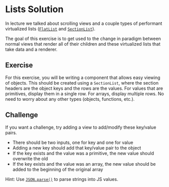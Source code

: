 # Lists Solution
In lecture we talked about scrolling views and a couple types of performant
virtualized lists ([`FlatList`](https://facebook.github.io/react-native/docs/flatlist.html)
and [`SectionList`](https://facebook.github.io/react-native/docs/sectionlist.html)).

The goal of this exercise is to get used to the change in paradigm between normal
views that render all of their children and these virtualized lists that take
data and a renderer.

## Exercise
For this exercise, you will be writing a component that allows easy viewing of
objects. This should be created using a `SectionList`, where the section headers
are the object keys and the rows are the values. For values that are primitives,
display them in a single row. For arrays, display multiple rows. No need to worry
about any other types (objects, functions, etc.).

## Challenge
If you want a challenge, try adding a view to add/modify these key/value pairs.

  - There should be two inputs, one for key and one for value
  - Adding a new key should add that key/value pair to the object
  - If the key exists and the value was a primitive, the new value should overwrite the old
  - If the key exists and the value was an array, the new value should be added to the beginning of the original array

Hint: Use [`JSON.parse()`](https://developer.mozilla.org/en-US/docs/Web/JavaScript/Reference/Global_Objects/JSON/parse)
to parse strings into JS values.
